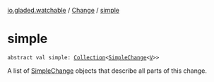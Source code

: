 [io.gladed.watchable](../index.md) / [Change](index.md) / [simple](./simple.md)

# simple

`abstract val simple: `[`Collection`](https://kotlinlang.org/api/latest/jvm/stdlib/kotlin.collections/-collection/index.html)`<`[`SimpleChange`](../-simple-change/index.md)`<`[`V`](index.md#V)`>>`

A list of [SimpleChange](../-simple-change/index.md) objects that describe all parts of this change.

